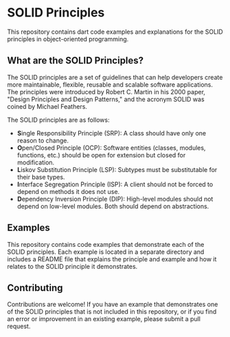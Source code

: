# SOLID Principles

This repository contains dart code examples and explanations for the SOLID principles in object-oriented programming. 

## What are the SOLID Principles?

The SOLID principles are a set of guidelines that can help developers create more maintainable, flexible, reusable and scalable software applications. The principles were introduced by Robert C. Martin in his 2000 paper, "Design Principles and Design Patterns," and the acronym SOLID was coined by Michael Feathers. 

The SOLID principles are as follows:

- **S**ingle Responsibility Principle (SRP): A class should have only one reason to change.
- **O**pen/Closed Principle (OCP): Software entities (classes, modules, functions, etc.) should be open for extension but closed for modification.
- **L**iskov Substitution Principle (LSP): Subtypes must be substitutable for their base types.
- **I**nterface Segregation Principle (ISP): A client should not be forced to depend on methods it does not use.
- **D**ependency Inversion Principle (DIP): High-level modules should not depend on low-level modules. Both should depend on abstractions.

## Examples

This repository contains code examples that demonstrate each of the SOLID principles. Each example is located in a separate directory and includes a README file that explains the principle and example and how it relates to the SOLID principle it demonstrates.

## Contributing

Contributions are welcome! If you have an example that demonstrates one of the SOLID principles that is not included in this repository, or if you find an error or improvement in an existing example, please submit a pull request. 
